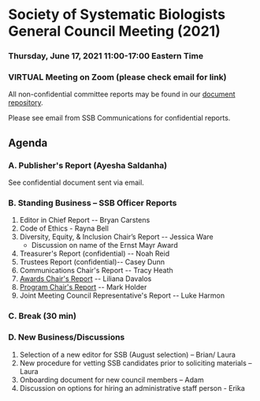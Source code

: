 # Society of Systematic Biologists General Council Meeting (2021)

### Thursday, June 17, 2021 11:00-17:00 Eastern Time

### VIRTUAL Meeting on Zoom (please check email for link)

All non-confidential committee reports may be found in our [document repository](https://github.com/systbiol/reports/tree/master/2021_June).

Please see email from SSB Communications for confidential reports.

## Agenda

### A. Publisher's Report (Ayesha Saldanha)

See confidential document sent via email.

### B. Standing Business – SSB Officer Reports

1. Editor in Chief Report -- Bryan Carstens
2. Code of Ethics - Rayna Bell
3. Diversity, Equity, & Inclusion Chair’s Report -- Jessica Ware
	* Discussion on name of the Ernst Mayr Award
4. Treasurer's Report (confidential) -- Noah Reid
5. Trustees Report (confidential)-- Casey Dunn
6. Communications Chair's Report -- Tracy Heath
7. [Awards Chair's Report](https://github.com/systbiol/reports/blob/master/2021_June/awards-report-June2021.pdf) -- Liliana Davalos
8. [Program Chair's Report](https://github.com/systbiol/reports/blob/master/2021_June/SSB_Prog_Dir_June_2021.pdf) -- Mark Holder
9. Joint Meeting Council Representative's Report -- Luke Harmon

### C. Break (30 min)

### D. New Business/Discussions

1. Selection of a new editor for SSB (August selection) – Brian/ Laura
2. New procedure for vetting SSB candidates prior to soliciting materials – Laura
3. Onboarding document for new council members – Adam
4. Discussion on options for hiring an administrative staff person - Erika

